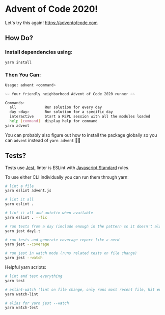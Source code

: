 # Advent of Code 2020!

Let's try this again! https://adventofcode.com

## How Do?

### Install dependencies using:
```sh
yarn install
```

### Then You Can:
```sh
Usage: advent <command>

~~ Your friendly neighborhood Advent of Code 2020 runner ~~

Commands:
  all             Run solution for every day
  day <day>       Run solution for a specific day
  interactive     Start a REPL session with all the modules loaded
  help [command]  display help for command
yarn advent
```

You can probably also figure out how to install the package globally so you can `advent` instead of `yarn advent` 🤷🏻
## Tests?

Tests use [Jest](https://jestjs.io/docs/en/getting-started.html), linter is ESLint with [Javascript Standard](https://standardjs.com/index.html) rules.

To use either CLI individually you can run them through yarn:
```sh
# lint a file
yarn eslint advent.js

# lint it all
yarn eslint .

# lint it all and autofix when available
yarn eslint . --fix

# run tests from a day (include enough in the pattern so it doesn't also run day10, day11 when you put 'day1')
yarn jest day1.t

# run tests and generate coverage report like a nerd
yarn jest --coverage

# run jest in watch mode (runs related tests on file change)
yarn jest --watch
```

Helpful yarn scripts:
```sh
# lint and test everything
yarn test

# eslint-watch (lint on file change, only runs most recent file, hit enter to run everything)
yarn watch-lint

# alias for yarn jest --watch
yarn watch-test
```
